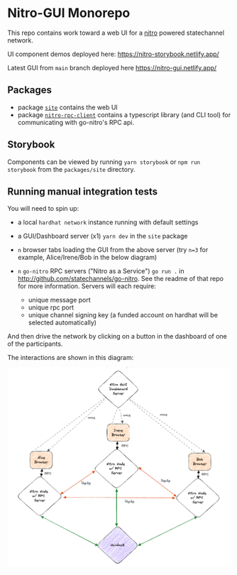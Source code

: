 # Nitro-GUI Monorepo

This repo contains work toward a web UI for a [nitro](https://github.com/statechannels/go-nitro) powered statechannel network.

UI component demos deployed here: https://nitro-storybook.netlify.app/

Latest GUI from `main` branch deployed here https://nitro-gui.netlify.app/

## Packages

- package [`site`](./packages/site) contains the web UI
- package [`nitro-rpc-client`](./packages/nitro-rpc-client) contains a typescript library (and CLI tool) for communicating with go-nitro's RPC api. 

## Storybook

Components can be viewed by running `yarn storybook` or `npm run storybook` from the `packages/site` directory.

## Running manual integration tests

You will need to spin up:

- a local `hardhat network` instance running with default settings
- a GUI/Dashboard server (x1) `yarn dev` in the `site` package
- `n` browser tabs loading the GUI from the above server (try `n=3` for example, Alice/Irene/Bob in the below diagram)
- `n` `go-nitro` RPC servers ("Nitro as a Service") `go run .` in http://github.com/statechannels/go-nitro. See the readme of that repo for more information. Servers will each require:

  - unique message port
  - unique rpc port
  - unique channel signing key (a funded account on hardhat will be selected automatically)

And then drive the network by clicking on a button in the dashboard of one of the participants.

The interactions are shown in this diagram:

![Architecture](./architecture.png)
